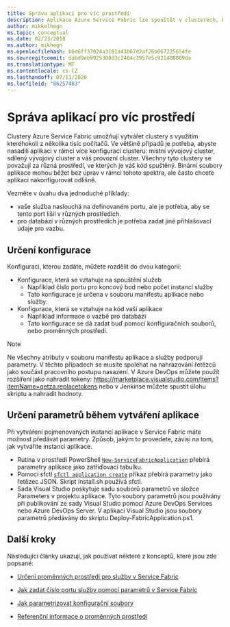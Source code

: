 ```yaml
---
title: Správa aplikací pro víc prostředí
description: Aplikace Azure Service Fabric lze spouštět v clusterech, které jsou v rozsahu od jednoho počítače po tisíce počítačů. V některých případech budete chtít nakonfigurovat aplikaci odlišně pro tato různá prostředí. Tento článek popisuje, jak definovat různé parametry aplikace pro každé prostředí.
author: mikkelhegn
ms.topic: conceptual
ms.date: 02/23/2018
ms.author: mikhegn
ms.openlocfilehash: b6d6ff37024a3181a43b67d2af26b067225654fe
ms.sourcegitcommit: dabd9eb9925308d3c2404c3957e5c921408089da
ms.translationtype: MT
ms.contentlocale: cs-CZ
ms.lasthandoff: 07/11/2020
ms.locfileid: "86257483"
---
```

# <a name="manage-applications-for-multiple-environments"></a>Správa aplikací pro víc prostředí

Clustery Azure Service Fabric umožňují vytvářet clustery s využitím kteréhokoli z několika tisíc počítačů. Ve většině případů je potřeba, abyste nasadili aplikaci v rámci více konfigurací clusteru: místní vývojový cluster, sdílený vývojový cluster a váš provozní cluster. Všechny tyto clustery se považují za různá prostředí, ve kterých je váš kód spuštěný. Binární soubory aplikace mohou běžet bez úprav v rámci tohoto spektra, ale často chcete aplikaci nakonfigurovat odlišně.

Vezměte v úvahu dva jednoduché příklady:
  - vaše služba naslouchá na definovaném portu, ale je potřeba, aby se tento port lišil v různých prostředích.
  - pro databázi v různých prostředích je potřeba zadat jiné přihlašovací údaje pro vazbu.

## <a name="specifying-configuration"></a>Určení konfigurace

Konfiguraci, kterou zadáte, můžete rozdělit do dvou kategorií:

- Konfigurace, která se vztahuje na spouštění služeb
  - Například číslo portu pro koncový bod nebo počet instancí služby
  - Tato konfigurace je určena v souboru manifestu aplikace nebo služby.
- Konfigurace, která se vztahuje na kód vaší aplikace
  - Například informace o vazbě pro databázi
  - Tato konfigurace se dá zadat buď pomocí konfiguračních souborů, nebo proměnných prostředí.

> [!NOTE]
> Ne všechny atributy v souboru manifestu aplikace a služby podporují parametry.
> V těchto případech se musíte spoléhat na nahrazování řetězců jako součást pracovního postupu nasazení. V Azure DevOps můžete použít rozšíření jako nahradit tokeny: https://marketplace.visualstudio.com/items?itemName=qetza.replacetokens nebo v Jenkinse můžete spustit úlohu skriptu a nahradit hodnoty.
>

## <a name="specifying-parameters-during-application-creation"></a>Určení parametrů během vytváření aplikace

Při vytváření pojmenovaných instancí aplikace v Service Fabric máte možnost předávat parametry. Způsob, jakým to provedete, závisí na tom, jak vytváříte instanci aplikace.

  - Rutina v prostředí PowerShell [`New-ServiceFabricApplication`](/powershell/module/servicefabric/new-servicefabricapplication?view=azureservicefabricps) přebírá parametry aplikace jako zatřiďovací tabulku.
  - Pomocí sfctl [`sfctl application create`](./service-fabric-sfctl-application.md#sfctl-application-create) příkaz přebírá parametry jako řetězec JSON. Skript install.sh používá sfctl.
  - Sada Visual Studio poskytuje sadu souborů parametrů ve složce Parameters v projektu aplikace. Tyto soubory parametrů jsou používány při publikování ze sady Visual Studio pomocí Azure DevOps Services nebo Azure DevOps Server. V aplikaci Visual Studio jsou soubory parametrů předávány do skriptu Deploy-FabricApplication.ps1.

## <a name="next-steps"></a>Další kroky
Následující články ukazují, jak používat některé z konceptů, které jsou zde popsané:

- [Určení proměnných prostředí pro služby v Service Fabric](service-fabric-how-to-specify-environment-variables.md)
- [Jak zadat číslo portu služby pomocí parametrů v Service Fabric](service-fabric-how-to-specify-port-number-using-parameters.md)
- [Jak parametrizovat konfigurační soubory](service-fabric-how-to-parameterize-configuration-files.md)

- [Referenční informace o proměnných prostředí](service-fabric-environment-variables-reference.md)
